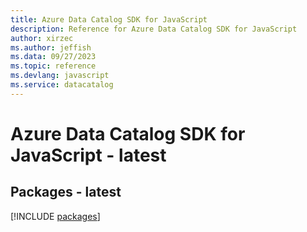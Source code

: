 ```yaml
---
title: Azure Data Catalog SDK for JavaScript
description: Reference for Azure Data Catalog SDK for JavaScript
author: xirzec
ms.author: jeffish
ms.data: 09/27/2023
ms.topic: reference
ms.devlang: javascript
ms.service: datacatalog
---
```

# Azure Data Catalog SDK for JavaScript - latest
## Packages - latest
[!INCLUDE [packages](data-catalog-index.md)]